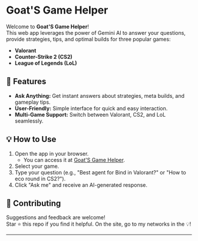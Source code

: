 ﻿# Goat'S Game Helper

Welcome to **Goat'S Game Helper**!  
This web app leverages the power of Gemini AI to answer your questions, provide strategies, tips, and optimal builds for three popular games:

- **Valorant**
- **Counter-Strike 2 (CS2)**
- **League of Legends (LoL)**

## 🚀 Features

- **Ask Anything:** Get instant answers about strategies, meta builds, and gameplay tips.
- **User-Friendly:** Simple interface for quick and easy interaction.
- **Multi-Game Support:** Switch between Valorant, CS2, and LoL seamlessly.

## 💡 How to Use

1. Open the app in your browser.
   - You can access it at [Goat'S Game Helper](https://ggh-lisboas-projects-62e0e5e4.vercel.app/).
2. Select your game.
3. Type your question (e.g., "Best agent for Bind in Valorant?" or "How to eco round in CS2?").
5. Click "Ask me" and receive an AI-generated response.

## 🙌 Contributing

Suggestions and feedback are welcome!  
Star ⭐ this repo if you find it helpful.
On the site, go to my networks in the 💡!

---
